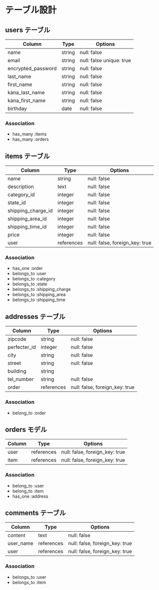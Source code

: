 # テーブル設計

## users テーブル

| Column             | Type   | Options     |
| ------------------ | ------ | ----------- |
| name               | string | null: false |
| email              | string | null: false unique: true|
| encrypted_password | string | null: false |
| last_name          | string | null: false |
| first_name         | string | null: false |
| kana_last_name     | string | null: false |
| kana_first_name    | string | null: false |
| birthday           | date   | null: false |

### Association

- has_many :items
- has_many :orders

## items テーブル

| Column              | Type       | Options     |
| ------------------  | ------     | ----------- |
| name                | string     | null: false |
| description         | text       | null: false |
| category_id         | integer    | null: false |
| state_id            | integer    | null: false |
| shipping_charge_id  | integer    | null: false |
| shipping_area_id    | integer    | null: false |
| shipping_time_id    | integer    | null: false |
| price               | integer    | null: false |
| user                | references | null: false, foreign_key: true |

### Association


- has_one :order
- belongs_to :user
- belongs_to :category
- belongs_to :state
- belongs_to :shipping_charge
- belongs_to :shipping_area
- belongs_to :shipping_time



## addresses テーブル

| Column              | Type       | Options     |
| ------------------  | ------     | ----------- |
| zipcode             | string     | null: false |
| perfecter_id        | integer    | null: false |
| city                | string     | null: false |
| street              | string     | null: false |
| building            | string     |             |
| tel_number          | string     | null: false |
| order               | references | null: false, foreign_key: true |

### Association
- belong_to :order

## orders モデル

| Column    | Type       | Options     |
| ----------| -----------| ------------|
| user      | references | null: false, foreign_key: true |
| item      | references | null: false, foreign_key: true |


### Association
- belong_to :user
- belong_to :item
- has_one   :address


## comments テーブル

| Column    | Type       | Options     |
| ----------| -----------| ------------|
| content   | text       | null: false |
| user_name | references | null: false, foreign_key: true |
| user      | references | null: false, foreign_key: true |

### Association

- belongs_to :user
- belongs_to :item